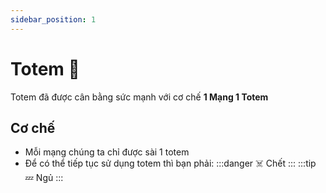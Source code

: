 ```yaml
---
sidebar_position: 1
---
```


# Totem 🗿

Totem đã được cân bằng sức mạnh với cơ chế **1 Mạng 1 Totem**

## Cơ chế

- Mỗi mạng chúng ta chỉ được sài 1 totem
- Để có thể tiếp tục sử dụng totem thì bạn phải:
  :::danger ☠️ Chết
  :::
  :::tip 💤 Ngủ
  :::
